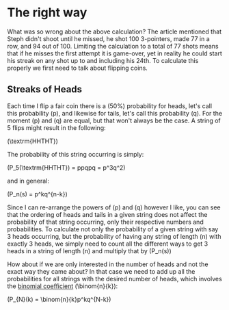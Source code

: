 # **The right way**

What was so wrong about the above calculation?  The article mentioned that Steph didn't shoot until he missed, he shot 100 3-pointers, made 77 in a row, and 94 out of 100.  Limiting the calculation to a total of 77 shots means that if he misses the first attempt it is game-over, yet in reality he could start his streak on any shot up to and including his 24th.  To calculate this properly we first need to talk about flipping coins.

## **Streaks of Heads**

Each time I flip a fair coin there is a \(50\%\) probability for heads, let's call this probability \(p\), and likewise for tails, let's call this probability \(q\).  For the moment \(p\) and \(q\) are equal, but that won't always be the case.  A string of 5 flips might result in the following:

\(\textrm{HHTHT}\)

The probability of this string occurring is simply:

\(P_5(\textrm{HHTHT}) = ppqpq = p^3q^2\)

and in general:

\(P_n(s) = p^kq^{n-k}\)

Since I can re-arrange the powers of \(p\) and \(q\) however I like, you can see that the ordering of heads and tails in a given string does not affect the probability of that string occurring, only their respective numbers and probabilities.  To calculate not only the probability of a given string with say 3 heads occurring, but the probability of having any string of length \(n\) with exactly 3 heads, we simply need to count all the different ways to get 3 heads in a string of length \(n\) and multiply that by \(P_n(s)\)

How about if we are only interested in the number of heads and not the exact way they came about?  In that case we need to add up all the probabilities for all strings with the desired number of heads, which involves the [binomial coefficient](http://en.wikipedia.org/wiki/Binomial_coefficient) \(\binom{n}{k}\):

\(P_{N}(k) = \binom{n}{k}p^kq^{N-k}\)

